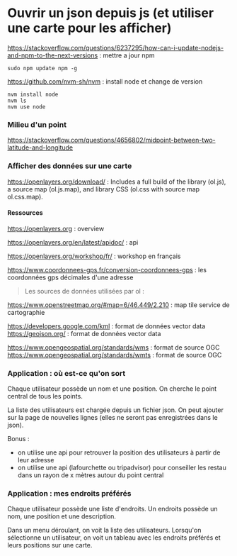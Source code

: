 # Ouvrir un json depuis js (et utiliser une carte pour les afficher)

https://stackoverflow.com/questions/6237295/how-can-i-update-nodejs-and-npm-to-the-next-versions : mettre a jour npm
```
sudo npm update npm -g
```

https://github.com/nvm-sh/nvm : install node et change de version
```
nvm install node
nvm ls
nvm use node
```

### Milieu d'un point
https://stackoverflow.com/questions/4656802/midpoint-between-two-latitude-and-longitude

### Afficher des données sur une carte
https://openlayers.org/download/ : Includes a full build of the library (ol.js), a source map (ol.js.map), and library CSS (ol.css with source map ol.css.map).

#### Ressources

https://openlayers.org : overview

https://openlayers.org/en/latest/apidoc/ : api

https://openlayers.org/workshop/fr/ : workshop en français


https://www.coordonnees-gps.fr/conversion-coordonnees-gps : les coordonnées gps décimales d'une adresse


> Les sources de données utilisées par ol :

https://www.openstreetmap.org/#map=6/46.449/2.210 : map tile service de cartographie

https://developers.google.com/kml : format de données vector data
https://geojson.org/ : format de données vector data

https://www.opengeospatial.org/standards/wms : format de source OGC
https://www.opengeospatial.org/standards/wmts : format de source OGC


### Application : où est-ce qu'on sort

Chaque utilisateur possède un nom et une position. On cherche le point central de tous les points.

La liste des utilisateurs est chargée depuis un fichier json. On peut ajouter sur la page de nouvelles lignes (elles ne seront pas enregistrées dans le json).

Bonus :
- on utilise une api pour retrouver la position des utilisateurs à partir de leur adresse
- on utilise une api (lafourchette ou tripadvisor) pour conseiller les restau dans un rayon de x mètres autour du point central


### Application : mes endroits préférés

Chaque utilisateur possède une liste d'endroits. Un endroits possède un nom, une position et une description.

Dans un menu déroulant, on voit la liste des utilisateurs. Lorsqu'on sélectionne un utilisateur, on voit un tableau avec les endroits préférés et leurs positions sur une carte.
